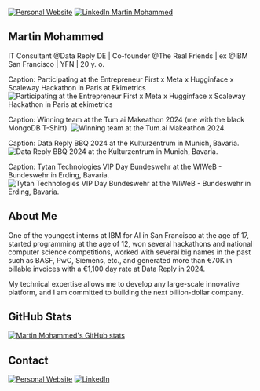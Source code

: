 <a href="https://martin-mohammed.com" rel="me"><img src="https://img.shields.io/badge/website-000000?style=for-the-badge&logo=About.me&logoColor=white" alt="Personal Website"/></a>
<a href="https://www.linkedin.com/in/martin-mohammed/" rel="me"><img src="https://img.shields.io/badge/LinkedIn-121013?style=for-the-badge&logo=linkedin&logoColor=white" alt="LinkedIn Martin Mohammed"/></a>

## Martin Mohammed ##
IT Consultant @Data Reply DE | Co-founder @The Real Friends | ex @IBM San Francisco | YFN | 20 y. o.

Caption: Participating at the Entrepreneur First x Meta x Hugginface x Scaleway Hackathon in Paris at Ekimetrics
![Participating at the Entrepreneur First x Meta x Hugginface x Scaleway Hackathon in Paris at ekimetrics](https://github.com/user-attachments/assets/f05cd602-a1a7-4943-aab9-10c4858018ab)

Caption: Winning team at the Tum.ai Makeathon 2024 (me with the black MongoDB T-Shirt). 
![Winning team at the Tum.ai Makeathon 2024.](https://github.com/user-attachments/assets/d0dec5e7-b3a4-4a28-9242-bfeabdf315ee)

Caption: Data Reply BBQ 2024 at the Kulturzentrum in Munich, Bavaria.
![Data Reply BBQ 2024 at the Kulturzentrum in Munich, Bavaria.](https://github.com/user-attachments/assets/824f5b64-be79-40f6-a77f-03ff74cc9134)

Caption: Tytan Technologies VIP Day Bundeswehr at the WIWeB - Bundeswehr in Erding, Bavaria.
![Tytan Technologies VIP Day Bundeswehr at the WIWeB - Bundeswehr in Erding, Bavaria.](https://github.com/user-attachments/assets/e1167ded-4876-479c-95a6-f8a99c78af19)



## About Me ##
One of the youngest interns at IBM for AI in San Francisco at the age of 17, started programming at the age of 12, won several hackathons and national computer science competitions, worked with several big names in the past such as BASF, PwC, Siemens, etc., and generated more than €70K in billable invoices with a €1,100 day rate at Data Reply in 2024.

My technical expertise allows me to develop any large-scale innovative platform, and I am committed to building the next billion-dollar company.

## GitHub Stats ##
<a href="https://github.com/MartinMohammed" target="_blank" rel="me"><img src="https://github-readme-stats.vercel.app/api?username=MartinMohammed&show_icons=true&theme=codeSTACKr&show=reviews,prs_merged,prs_merged_percentage&hide=issues" alt="Martin Mohammed's GitHub stats"/></a>

## Contact ##
<a href="https://MartinMohammed.com" rel="me"><img src="https://img.shields.io/badge/website-000000?style=for-the-badge&logo=About.me&logoColor=white" alt="Personal Website"/></a>
<a href="https://www.linkedin.com/in/martin-mohammed-30019a207/" target="_blank" rel="me"><img src="https://img.shields.io/badge/linkedin-%230077B5.svg?style=for-the-badge&logo=linkedin&logoColor=white" alt="LinkedIn"/></a>
